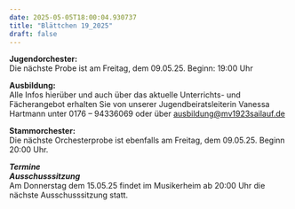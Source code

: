 ```yaml
---
date: 2025-05-05T18:00:04.930737
title: "Blättchen 19_2025"
draft: false
---
```


 

**Jugendorchester:**  
Die nächste Probe ist am Freitag, dem 09.05.25. Beginn: 19:00 Uhr 

**Ausbildung:**  
Alle Infos hierüber und auch über das aktuelle Unterrichts- und Fächerangebot erhalten Sie von unserer Jugendbeiratsleiterin Vanessa Hartmann unter 0176 – 94336069 oder  über  ausbildung@mv1923sailauf.de

**Stammorchester:**  
Die nächste Orchesterprobe ist ebenfalls am Freitag, dem 09.05.25. Beginn 20:00 Uhr. 

***Termine***  
***Ausschusssitzung***  
Am Donnerstag dem 15.05.25 findet im Musikerheim ab 20:00 Uhr die nächste Ausschusssitzung statt. 
